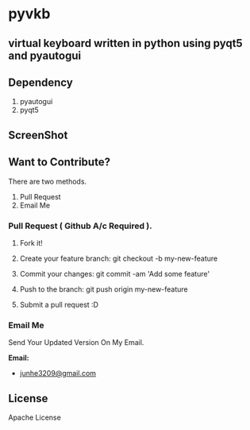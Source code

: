 # pyvkb

## virtual keyboard written in python using pyqt5 and pyautogui

## Dependency
1. pyautogui
2. pyqt5

## ScreenShot


## Want to Contribute? 
There are two methods.
1. Pull Request
2. Email Me

### Pull Request ( Github A/c Required ).

1. Fork it!

2. Create your feature branch: git checkout -b my-new-feature

3. Commit your changes: git commit -am 'Add some feature'

4. Push to the branch: git push origin my-new-feature

5. Submit a pull request :D

### Email Me
Send Your Updated Version On My Email.

**Email:** 
- junhe3209@gmail.com

## License
Apache License